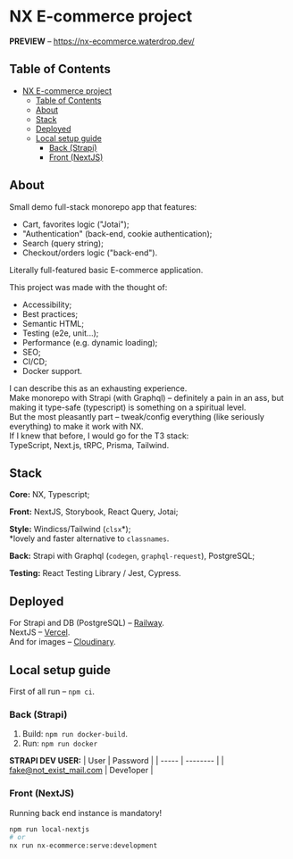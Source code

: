 # NX E-commerce project

**PREVIEW** – https://nx-ecommerce.waterdrop.dev/

## Table of Contents

- [NX E-commerce project](#nx-e-commerce-project)
  - [Table of Contents](#table-of-contents)
  - [About](#about)
  - [Stack](#stack)
  - [Deployed](#deployed)
  - [Local setup guide](#local-setup-guide)
    - [Back (Strapi)](#back-strapi)
    - [Front (NextJS)](#front-nextjs)

## About

Small demo full-stack monorepo app that features:

- Cart, favorites logic ("Jotai");
- "Authentication" (back-end, cookie authentication);
- Search (query string);
- Checkout/orders logic ("back-end").

Literally full-featured basic E-commerce application.

This project was made with the thought of:

- Accessibility;
- Best practices;
- Semantic HTML;
- Testing (e2e, unit...);
- Performance (e.g. dynamic loading);
- SEO;
- CI/CD;
- Docker support.

I can describe this as an exhausting experience.<br/>
Make monorepo with Strapi (with Graphql) – definitely a pain in an ass, but making it type-safe (typescript) is something on a spiritual level.<br/>
But the most pleasantly part – tweak/config everything (like seriously everything) to make it work with NX.<br/>
If I knew that before, I would go for the T3 stack:<br>TypeScript, Next.js, tRPC, Prisma, Tailwind.

## Stack

**Core:** NX, Typescript;

**Front:** NextJS, Storybook, React Query, Jotai;

**Style:** Windicss/Tailwind (`clsx`*);<br/>
*lovely and faster alternative to `classnames`.

**Back:** Strapi with Graphql (`codegen`, `graphql-request`), PostgreSQL;

**Testing:** React Testing Library / Jest, Cypress.

## Deployed

For Strapi and DB (PostgreSQL) – [Railway](https://railway.app).<br/>
NextJS – [Vercel](https://vercel.com).<br/>
And for images – [Cloudinary](https://cloudinary.com).

## Local setup guide

First of all run – `npm ci`.

### Back (Strapi)

1. Build: `npm run docker-build`.
2. Run: `npm run docker`

**STRAPI DEV USER:**
| User | Password |
| ----- | -------- |
| fake@not_exist_mail.com | Deve1oper |

### Front (NextJS)

Running back end instance is mandatory!

```bash
npm run local-nextjs
# or
nx run nx-ecommerce:serve:development
```
